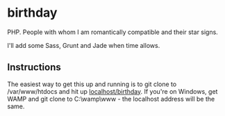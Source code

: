 birthday
========

PHP. People with whom I am romantically compatible and their star signs.

I'll add some Sass, Grunt and Jade when time allows.

Instructions
------------

The easiest way to get this up and running is to git clone to /var/www/htdocs and hit up [localhost/birthday](http://localhost/birthday). If you're on Windows, get WAMP and git clone to C:\wamp\www - the localhost address will be the same.
